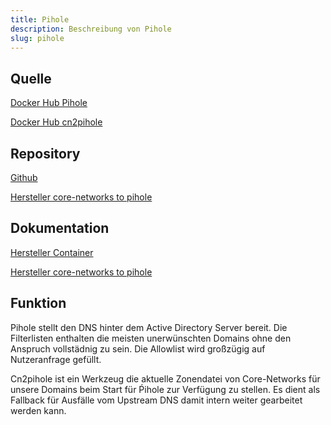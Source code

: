 ```yaml
---
title: Pihole
description: Beschreibung von Pihole
slug: pihole
---
```


## Quelle

[Docker Hub Pihole](https://hub.docker.com/r/pihole/pihole)

[Docker Hub cn2pihole](https://hub.docker.com/r/ricariel/cn2pihole)

## Repository

[Github](https://github.com/pi-hole/docker-pi-hole)

[Hersteller core-networks to pihole](https://git.zyria.de/pyrox/core-networks2pihole-docker)

## Dokumentation

[Hersteller Container](https://github.com/pi-hole/docker-pi-hole)

[Hersteller core-networks to pihole](https://git.zyria.de/pyrox/core-networks2pihole-docker)

## Funktion

Pihole stellt den DNS hinter dem Active Directory Server bereit. Die Filterlisten enthalten die meisten unerwünschten Domains ohne den Anspruch vollstädnig zu sein. Die Allowlist  wird großzügig auf Nutzeranfrage gefüllt.

Cn2pihole ist ein Werkzeug die aktuelle Zonendatei von Core-Networks für unsere Domains beim Start für Ṕihole zur  Verfügung zu stellen. Es dient als Fallback für Ausfälle vom Upstream DNS damit intern weiter gearbeitet werden kann.
